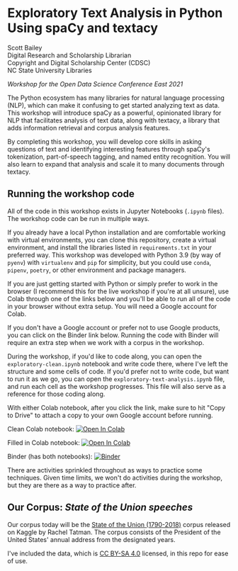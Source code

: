 # Exploratory Text Analysis in Python Using spaCy and textacy

Scott Bailey <br/>
Digital Research and Scholarship Librarian <br/>
Copyright and Digital Scholarship Center (CDSC) <br/>
NC State University Libraries

_Workshop for the Open Data Science Conference East 2021_

The Python ecosystem has many libraries for natural language processing (NLP), which can make it confusing to get started analyzing text as data. This workshop will introduce spaCy as a powerful, opinionated library for NLP that facilitates analysis of text data, along with textacy, a library that adds information retrieval and corpus analysis features.

By completing this workshop, you will develop core skills in asking questions of text and identifying interesting features through spaCy's tokenization, part-of-speech tagging, and named entity recognition. You will also learn to expand that analysis and scale it to many documents through textacy.

## Running the workshop code

All of the code in this workshop exists in Jupyter Notebooks (`.ipynb` files). The workshop code can be run in multiple ways.

If you already have a local Python installation and are comfortable working with virtual environments, you can clone this repository, create a virtual environment, and install the libraries listed in `requirements.txt` in your preferred way. This workshop was developed with Python 3.9 (by way of `pyenv`) with `virtualenv` and `pip` for simplicity, but you could use `conda`, `pipenv`, `poetry`, or other environment and package managers.

If you are just getting started with Python or simply prefer to work in the browser (I recommend this for the live workshop if you're at all unsure), use Colab through one of the links below and you'll be able to run all of the code in your browser without extra setup. You will need a Google account for Colab.

If you don't have a Google account or prefer not to use Google products, you can click on the Binder link below. Running the code with Binder will require an extra step when we work with a corpus in the workshop.

During the workshop, if you'd like to code along, you can open the `exploratory-clean.ipynb` notebook and write code there, where I've left the structure and some cells of code. If you'd prefer not to write code, but want to run it as we go, you can open the `exploratory-text-analysis.ipynb` file, and run each cell as the workshop progresses. This file will also serve as a reference for those coding along.

With either Colab notebook, after you click the link, make sure to hit "Copy to Drive" to attach a copy to your own Google account before running.

Clean Colab notebook: [![Open In Colab](https://colab.research.google.com/assets/colab-badge.svg)](https://colab.research.google.com/github/csbailey5t/ODSC_text_analysis/blob/master/exploratory-clean.ipynb)

Filled in Colab notebook: [![Open In Colab](https://colab.research.google.com/assets/colab-badge.svg)](https://colab.research.google.com/github/csbailey5t/ODSC_text_analysis/blob/master/exploratory-text-analysis.ipynb)

Binder (has both notebooks): [![Binder](https://mybinder.org/badge_logo.svg)](https://mybinder.org/v2/gh/csbailey5t/ODSC_text_analysis/HEAD)

There are activities sprinkled throughout as ways to practice some techniques. Given time limits, we won't do activities during the workshop, but they are there as a way to practice after.

## Our Corpus: _State of the Union speeches_

Our corpus today will be the [State of the Union (1790-2018)](https://www.kaggle.com/rtatman/state-of-the-union-corpus-1989-2017) corpus released on Kaggle by Rachel Tatman. The corpus consists of the President of the United States' annual address from the designated years.

I've included the data, which is [CC BY-SA 4.0](https://creativecommons.org/licenses/by-sa/4.0/) licensed, in this repo for ease of use.

